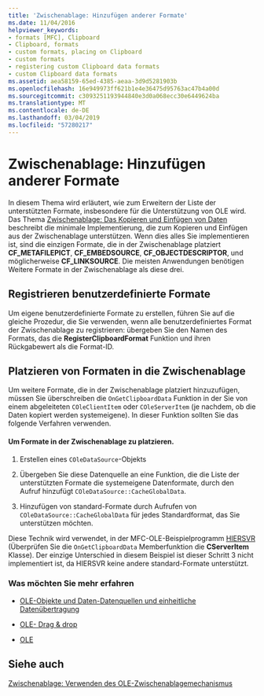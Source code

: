 ```yaml
---
title: 'Zwischenablage: Hinzufügen anderer Formate'
ms.date: 11/04/2016
helpviewer_keywords:
- formats [MFC], Clipboard
- Clipboard, formats
- custom formats, placing on Clipboard
- custom formats
- registering custom Clipboard data formats
- custom Clipboard data formats
ms.assetid: aea58159-65ed-4385-aeaa-3d9d5281903b
ms.openlocfilehash: 16e949973ff621b1e4e36475d95763ac47b4a00d
ms.sourcegitcommit: c3093251193944840e3d0a068ecc30e6449624ba
ms.translationtype: MT
ms.contentlocale: de-DE
ms.lasthandoff: 03/04/2019
ms.locfileid: "57280217"
---
```

# <a name="clipboard-adding-other-formats"></a>Zwischenablage: Hinzufügen anderer Formate

In diesem Thema wird erläutert, wie zum Erweitern der Liste der unterstützten Formate, insbesondere für die Unterstützung von OLE wird. Das Thema [Zwischenablage: Das Kopieren und Einfügen von Daten](../mfc/clipboard-copying-and-pasting-data.md) beschreibt die minimale Implementierung, die zum Kopieren und Einfügen aus der Zwischenablage unterstützen. Wenn dies alles Sie implementieren ist, sind die einzigen Formate, die in der Zwischenablage platziert **CF_METAFILEPICT**, **CF_EMBEDSOURCE**, **CF_OBJECTDESCRIPTOR**, und möglicherweise **CF_LINKSOURCE**. Die meisten Anwendungen benötigen Weitere Formate in der Zwischenablage als diese drei.

##  <a name="_core_registering_custom_formats"></a> Registrieren benutzerdefinierte Formate

Um eigene benutzerdefinierte Formate zu erstellen, führen Sie auf die gleiche Prozedur, die Sie verwenden, wenn alle benutzerdefiniertes Format der Zwischenablage zu registrieren: übergeben Sie den Namen des Formats, das die **RegisterClipboardFormat** Funktion und ihren Rückgabewert als die Format-ID.

##  <a name="_core_placing_formats_on_the_clipboard"></a> Platzieren von Formaten in die Zwischenablage

Um weitere Formate, die in der Zwischenablage platziert hinzuzufügen, müssen Sie überschreiben die `OnGetClipboardData` Funktion in der Sie von einem abgeleiteten `COleClientItem` oder `COleServerItem` (je nachdem, ob die Daten kopiert werden systemeigene). In dieser Funktion sollten Sie das folgende Verfahren verwenden.

#### <a name="to-place-formats-on-the-clipboard"></a>Um Formate in der Zwischenablage zu platzieren.

1. Erstellen eines `COleDataSource`-Objekts

1. Übergeben Sie diese Datenquelle an eine Funktion, die die Liste der unterstützten Formate die systemeigene Datenformate, durch den Aufruf hinzufügt `COleDataSource::CacheGlobalData`.

1. Hinzufügen von standard-Formate durch Aufrufen von `COleDataSource::CacheGlobalData` für jedes Standardformat, das Sie unterstützen möchten.

Diese Technik wird verwendet, in der MFC-OLE-Beispielprogramm [HIERSVR](../visual-cpp-samples.md) (Überprüfen Sie die `OnGetClipboardData` Memberfunktion die **CServerItem** Klasse). Der einzige Unterschied in diesem Beispiel ist dieser Schritt 3 nicht implementiert ist, da HIERSVR keine andere standard-Formate unterstützt.

### <a name="what-do-you-want-to-know-more-about"></a>Was möchten Sie mehr erfahren

- [OLE-Objekte und Daten-Datenquellen und einheitliche Datenübertragung](../mfc/data-objects-and-data-sources-ole.md)

- [OLE- Drag & drop](../mfc/drag-and-drop-ole.md)

- [OLE](../mfc/ole-background.md)

## <a name="see-also"></a>Siehe auch

[Zwischenablage: Verwenden des OLE-Zwischenablagemechanismus](../mfc/clipboard-using-the-ole-clipboard-mechanism.md)
